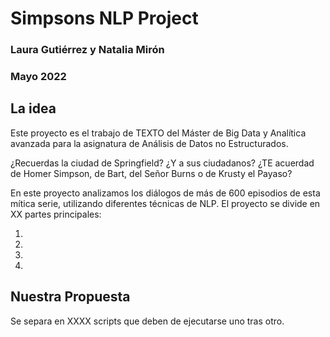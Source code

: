 # Simpsons NLP Project

### Laura Gutiérrez y Natalia Mirón
### Mayo 2022

## La idea
Este proyecto es el trabajo de TEXTO del Máster de Big Data y Analítica avanzada para la asignatura de Análisis de Datos no Estructurados.

¿Recuerdas la ciudad de Springfield? ¿Y a sus ciudadanos? ¿TE acuerdad de Homer Simpson, de Bart, del Señor Burns o de Krusty el Payaso?

En este proyecto analizamos los diálogos de más de 600 episodios de esta mítica serie, utilizando diferentes técnicas de NLP.
El proyecto se divide en XX partes principales:

1. 
2. 
3. 
4. 


## Nuestra Propuesta
Se separa en XXXX scripts que deben de ejecutarse uno tras otro.

  
